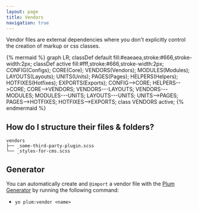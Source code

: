 ```yaml
---
layout: page
title: Vendors
navigation: true
---
```


Vendor files are external dependencies where you don't explicitly control the creation of markup or css classes.

{% mermaid %}
graph LR;
    classDef default fill:#eaeaea,stroke:#666,stroke-width:2px;
    classDef active fill:#fff,stroke:#666,stroke-width:2px;
    CONFIG(Configs);
    CORE(Core);
    VENDORS(Vendors);
    MODULES(Modules);
    LAYOUTS(Layouts);
    UNITS(Units);
    PAGES(Pages);
    HELPERS(Helpers);
    HOTFIXES(Hotfixes);
    EXPORTS(Exports);
    CONFIG-->CORE;
    HELPERS-->CORE;
    CORE-->VENDORS;
    VENDORS---LAYOUTS;
    VENDORS---MODULES;
    MODULES---UNITS;
    LAYOUTS---UNITS;
    UNITS-->PAGES;
    PAGES-->HOTFIXES;
    HOTFIXES-->EXPORTS;
    class VENDORS active;
{% endmermaid %}

## How do I structure their files & folders?

```text
vendors
├── _some-third-party-plugin.scss
└── _styles-for-cms.scss
```

## Generator

You can automatically create and `@import` a vendor file  with the [Plum Generator](https://github.com/plum-css/generator-plum) by running the following command:

- `yo plum:vendor <name>`
